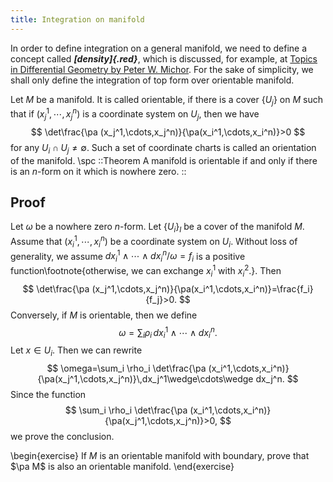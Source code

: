 ```yaml
---
title: Integration on manifold
---
```


In order to define integration on a general manifold,  we need to define a concept called ***[density]{.red}***, which is discussed, for example,  at  [Topics in Differential Geometry by Peter W. Michor](http://www.mat.univie.ac.at/~michor/dgbook.pdf). For the sake of simplicity, we shall only define the integration of top form over orientable manifold. 

Let $M$ be a manifold. 
It  is called orientable, if there is a cover $\{U_j\}$ on $M$ such that if $(x_j^1,\cdots,x_j^n)$  is a coordinate system  on $U_j$, then we have
$$
\det\frac{\pa (x_j^1,\cdots,x_j^n)}{\pa(x_i^1,\cdots,x_i^n)}>0
$$
for any $U_i\cap U_j\neq\emptyset$. Such a set of coordinate charts is called an orientation of the manifold.
\spc
::Theorem
A manifold is orientable if and only if there is an $n$-form on it which is nowhere zero. 
::
 

## Proof
Let $\omega$ be a nowhere zero  $n$-form. Let $\{U_i\}_I$ be a cover of the manifold $M$. Assume that $(x_i^1,\cdots, x_i^n)$ be a coordinate system on $U_i$. Without loss of generality, we assume  $dx_i^1\wedge\cdots\wedge dx_i^n/\omega=f_i$ is a positive function\footnote{otherwise, we can exchange $x_i^1$ with $x_i^2$.}. Then 
$$
\det\frac{\pa (x_j^1,\cdots,x_j^n)}{\pa(x_i^1,\cdots,x_i^n)}=\frac{f_i}{f_j}>0.
$$
Conversely, if $M$ is orientable, then we define
$$
\omega=\sum_i \rho_i\,dx_i^1\wedge\cdots\wedge dx_i^n.
$$
Let $x\in U_i$. Then we can rewrite 
$$
\omega=\sum_i \rho_i
\det\frac{\pa (x_i^1,\cdots,x_i^n)}{\pa(x_j^1,\cdots,x_j^n)}\,dx_j^1\wedge\cdots\wedge dx_j^n.
$$
Since the function 
$$
\sum_i \rho_i
\det\frac{\pa (x_i^1,\cdots,x_i^n)}{\pa(x_j^1,\cdots,x_j^n)}>0,
$$
we prove the conclusion.
 
\begin{exercise} If $M$ is an orientable manifold with boundary, prove that $\pa M$ is also an orientable manifold.
\end{exercise}

